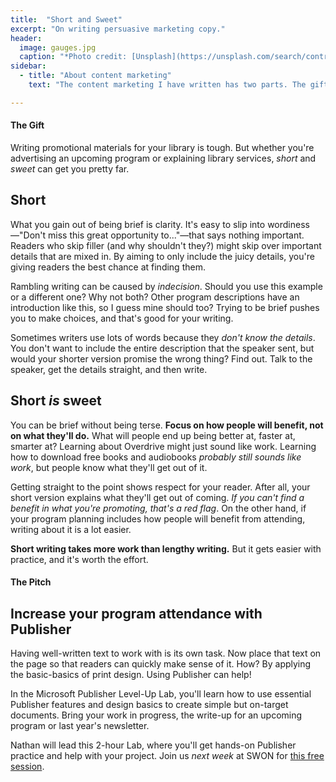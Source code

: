 ```yaml
---
title:  "Short and Sweet"
excerpt: "On writing persuasive marketing copy."
header:
  image: gauges.jpg
  caption: "*Photo credit: [Unsplash](https://unsplash.com/search/control?photo=hOf9BaYUN88)*"
sidebar:
  - title: "About content marketing"
    text: "The content marketing I have written has two parts. The gift, which offers information hopefully valuable enough to make the email worth reading, and the pitch, which sells a product or service related to the gift."

---
```


#### The Gift

Writing promotional materials for your library is tough. But whether you're advertising an upcoming program or explaining library services, *short* and *sweet* can get you pretty far.

## Short

What you gain out of being brief is clarity. It's easy to slip into wordiness&mdash;"Don't miss this great opportunity to..."&mdash;that says nothing important. Readers who skip filler (and why shouldn't they?) might skip over important details that are mixed in. By aiming to only include the juicy details, you're giving readers the best chance at finding them.

Rambling writing can be caused by *indecision*. Should you use this example or a different one? Why not both? Other program descriptions have an introduction like this, so I guess mine should too? Trying to be brief pushes you to make choices, and that's good for your writing.

Sometimes writers use lots of words because they *don't know the details*. You don't want to include the entire description that the speaker sent, but would your shorter version promise the wrong thing? Find out. Talk to the speaker, get the details straight, and then write. 

## Short *is* sweet

You can be brief without being terse. **Focus on how people will benefit, not on what they'll do.** What will people end up being better at, faster at, smarter at? Learning about Overdrive might just sound like work. Learning how to download free books and audiobooks *probably still sounds like work*, but people know what they'll get out of it.

Getting straight to the point shows respect for your reader. After all, your short version explains what they'll get out of coming. *If you can't find a benefit in what you're promoting, that's a red flag*. On the other hand, if your program planning includes how people will benefit from attending, writing about it is a lot easier.

**Short writing takes more work than lengthy writing.** But it gets easier with practice, and it's worth the effort. 


#### The Pitch

## Increase your program attendance with Publisher

Having well-written text to work with is its own task. Now place that text on the page so that readers can quickly make sense of it. How? By applying the basic-basics of print design. Using Publisher can help!

In the Microsoft Publisher Level-Up Lab, you'll learn how to use essential Publisher features and design basics to create simple but on-target documents. Bring your work in progress, the write-up for an upcoming program or last year's newsletter. 

Nathan will lead this 2-hour Lab, where you'll get hands-on Publisher practice and help with your project. Join us *next week* at SWON for [this free session](http://swonlibraries.org/events/event_details.asp?id=599052&group=).

